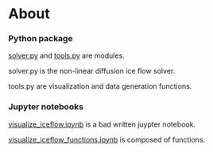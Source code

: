 # About
### Python package
[solver.py](scripts/solver.py) and [tools.py](scripts/tools.py) are modules.

solver.py is the non-linear diffusion ice flow solver.

tools.py are visualization and data generation functions.

### Jupyter notebooks
[visualize_iceflow.ipynb](scripts/visualize_iceflow.ipynb) is a bad written juypter notebook.

[visualize_iceflow_functions.ipynb](scripts/visualize_iceflow_functions.ipynb) is composed of functions.
